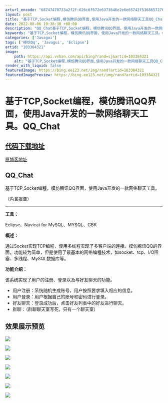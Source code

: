 ```yaml
---
arturl_encode: "68747470733a2f2f:626c6f672e6373646e2e6e65742f5368657276656e4c65652f:61727469636c652f64657461696c732f313033333834333231"
layout: post
title: "基于TCP,Socket编程,模仿腾讯QQ界面,使用Java开发的一款网络聊天工具QQ_Chat"
date: 2022-08-06 19:38:30 +08:00
description: "QQ_Chat基于TCP,Socket编程，模仿腾讯QQ界面，使用Java开发的一款网络聊天工具。（"
keywords: "基于TCP,Socket编程，模仿腾讯QQ界面，使用Java开发的一款网络聊天工具。QQ_Chat"
categories: ['Javagui']
tags: ['模仿Qq', 'Javagui', 'Eclipse']
artid: "103384321"
image:
    path: https://api.vvhan.com/api/bing?rand=sj&artid=103384321
    alt: "基于TCP,Socket编程,模仿腾讯QQ界面,使用Java开发的一款网络聊天工具QQ_Chat"
render_with_liquid: false
featuredImage: https://bing.ee123.net/img/rand?artid=103384321
featuredImagePreview: https://bing.ee123.net/img/rand?artid=103384321
---
```


# 基于TCP,Socket编程，模仿腾讯QQ界面，使用Java开发的一款网络聊天工具。QQ_Chat

## [代码下载地址](https://474b.com/file/21945946-452112731)

[原博客地址](https://www.sherven.cn/124.html)

## QQ_Chat

基于TCP,Socket编程，模仿腾讯QQ界面，使用Java开发的一款网络聊天工具。
  
（内含报告）

---

**工具：**
  
Eclipse、Navicat for MySQL、MYSQL、GBK

**概述：**

通过Socket实现TCP编程，使用多线程实现了多客户端的连接。模仿腾讯QQ的界面，功能较为简单，但是使用了最基本的网络编程技术，如socket、tcp、I/O阻塞、多线程、MySQL数据库等。

**功能介绍：**

该系统实现了用户的注册、登录以及与好友聊天的功能。

* 用户注册：系统随机生成账号，用户按照要求填入相应的信息。
* 用户登录：用户根据自己的账号和密码进行登录。
* 好友聊天：登录成功后，点击好友列表中的好友进行聊天。
* 群聊：（群聊聊天室写死，只有一个聊天室）

## 效果展示预览

![](https://i-blog.csdnimg.cn/blog_migrate/f326ae8031df7b2dcd0ab4ca2b16046d.png)
  
![](https://i-blog.csdnimg.cn/blog_migrate/4a02db709a0898febdf5b9b1f656d6be.png)
  
![](https://i-blog.csdnimg.cn/blog_migrate/146bb96bc5ca760a8ab480c7f4edabd9.png)
  
![](https://i-blog.csdnimg.cn/blog_migrate/33bcb4608f0a6802ff37ff1047948619.png)
  
![](https://i-blog.csdnimg.cn/blog_migrate/3d316dcc4abfd001bf90ae68a750f819.png)
  
![](https://i-blog.csdnimg.cn/blog_migrate/85c893ae64d8f01bc9b6be91f964a41b.png)
  
![](https://i-blog.csdnimg.cn/blog_migrate/4ee8e80919ee9046c1359300887e1e03.png)